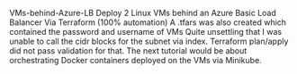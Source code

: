 VMs-behind-Azure-LB
Deploy 2 Linux VMs behind an Azure Basic Load Balancer Via Terraform (100% automation)
A  .tfars was also created which contained the password and username of VMs
Quite unsettling that I was unable to call the cidr blocks for the subnet via index.
Terraform plan/apply did not pass validation for that.
The next tutorial would be about orchestrating Docker containers deployed on the VMs via Minikube.
